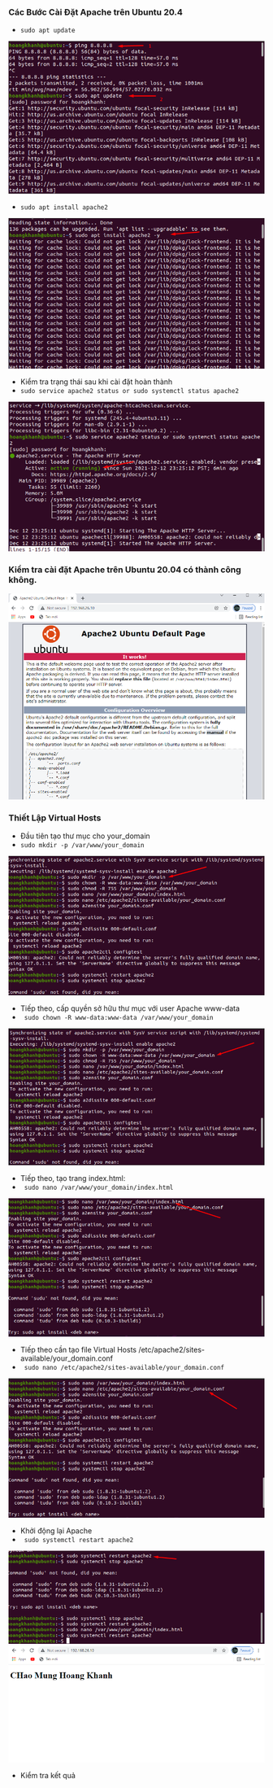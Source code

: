 ### Các Bước Cài Đặt Apache trên Ubuntu 20.4
- `sudo apt update `
<img src = "../img/u1.png">

- `sudo apt install apache2`

<img src = "../img/u2.png">

- Kiểm tra trạng thái sau khi cài đặt hoàn thành
- `sudo service apache2 status or sudo systemctl status apache2`

<img src = "../img/u3.png">

### Kiểm tra cài đặt Apache trên Ubuntu 20.04 có thành công không.


<img src = "../img/u4.png">

### Thiết Lập Virtual Hosts
- Đầu tiên tạo thư mục cho your_domain
- `sudo mkdir -p /var/www/your_domain`
<img src = "../img/q1.png">

- Tiếp theo, cấp quyền sở hữu thư mục với user Apache www-data
- ` sudo chown -R www-data:www-data /var/www/your_domain`
<img src = "../img/q2.png">

- Tiếp theo, tạo trang index.html:
- ` sudo nano /var/www/your_domain/index.html`
<img src = "../img/q3.png">

- Tiếp theo cần tạo file Virtual Hosts /etc/apache2/sites-available/your_domain.conf 
- ` sudo nano /etc/apache2/sites-available/your_domain.conf`
<img src = "../img/q4.png">

- Khởi động lại Apache 
- ` sudo systemctl restart apache2`
<img src = "../img/q5.png">
<img src = "../img/q6.png">

- Kiểm tra kết quả  

